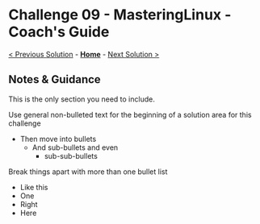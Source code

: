 # Challenge 09 - MasteringLinux - Coach's Guide 

[< Previous Solution](./Solution-08.md) - **[Home](./README.md)** - [Next Solution >](./Solution-10.md)

## Notes & Guidance
This is the only section you need to include.

Use general non-bulleted text for the beginning of a solution area for this challenge
- Then move into bullets
    - And sub-bullets and even
        - sub-sub-bullets

Break things apart with more than one bullet list
- Like this 
- One
- Right
- Here
